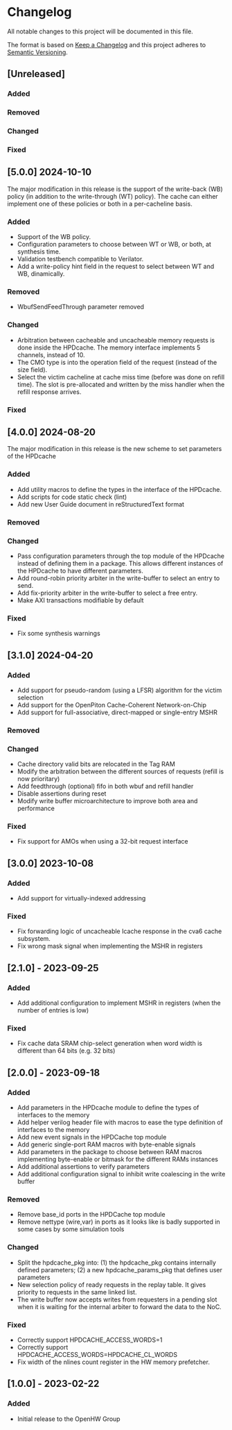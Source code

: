 # Changelog
All notable changes to this project will be documented in this file.

The format is based on [Keep a Changelog](http://keepachangelog.com/en/1.0.0/)
and this project adheres to [Semantic Versioning](http://semver.org/spec/v2.0.0.html).

## [Unreleased]

### Added

### Removed

### Changed

### Fixed

## [5.0.0] 2024-10-10

The major modification in this release is the support of the write-back (WB) policy (in
addition to the write-through (WT) policy). The cache can either implement one of these
policies or both in a per-cacheline basis.

### Added

- Support of the WB policy.
- Configuration parameters to choose between WT or WB, or both, at synthesis time.
- Validation testbench compatible to Verilator.
- Add a write-policy hint field in the request to select between WT and WB, dinamically.

### Removed

- WbufSendFeedThrough parameter removed

### Changed

- Arbitration between cacheable and uncacheable memory requests is done inside the
  HPDcache. The memory interface implements 5 channels, instead of 10.
- The CMO type is into the operation field of the request (instead of the size field).
- Select the victim cacheline at cache miss time (before was done on refill time). The
  slot is pre-allocated and written by the miss handler when the refill response arrives.

### Fixed

## [4.0.0] 2024-08-20

The major modification in this release is the new scheme to set parameters of the HPDcache

### Added

- Add utility macros to define the types in the interface of the HPDcache.
- Add scripts for code static check (lint)
- Add new User Guide document in reStructuredText format

### Removed

### Changed

- Pass configuration parameters through the top module of the HPDcache instead of
  defining them in a package. This allows different instances of the HPDcache to have
  different parameters.
- Add round-robin priority arbiter in the write-buffer to select an entry to send.
- Add fix-priority arbiter in the write-buffer to select a free entry.
- Make AXI transactions modifiable by default

### Fixed

- Fix some synthesis warnings

## [3.1.0] 2024-04-20

### Added

- Add support for pseudo-random (using a LFSR) algorithm for the victim selection
- Add support for the OpenPiton Cache-Coherent Network-on-Chip
- Add support for full-associative, direct-mapped or single-entry MSHR

### Removed

### Changed

- Cache directory valid bits are relocated in the Tag RAM
- Modify the arbitration between the different sources of requests (refill is now prioritary)
- Add feedthrough (optional) fifo in both wbuf and refill handler
- Disable assertions during reset
- Modify write buffer microarchitecture to improve both area and performance

### Fixed

- Fix support for AMOs when using a 32-bit request interface

## [3.0.0] 2023-10-08

### Added

- Add support for virtually-indexed addressing

### Fixed

- Fix forwarding logic of uncacheable Icache response in the cva6 cache subsystem.
- Fix wrong mask signal when implementing the MSHR in registers

## [2.1.0] - 2023-09-25

### Added

- Add additional configuration to implement MSHR in registers (when the number
  of entries is low)

### Fixed

- Fix cache data SRAM chip-select generation when word width is different than
  64 bits (e.g. 32 bits)

## [2.0.0] - 2023-09-18

### Added

- Add parameters in the HPDcache module to define the types of interfaces to
  the memory
- Add helper verilog header file with macros to ease the type definition of
  interfaces to the memory
- Add new event signals in the HPDCache top module
- Add generic single-port RAM macros with byte-enable signals
- Add parameters in the package to choose between RAM macros implementing
  byte-enable or bitmask for the different RAMs instances
- Add additional assertions to verify parameters
- Add additional configuration signal to inhibit write coalescing in the write
  buffer

### Removed

- Remove base_id ports in the HPDCache top module
- Remove nettype (wire,var) in ports as it looks like is badly supported in
  some cases by some simulation tools

### Changed

- Split the hpdcache_pkg into: (1) the hpdcache_pkg contains internally defined
  parameters; (2) a new hpdcache_params_pkg that defines user parameters
- New selection policy of ready requests in the replay table. It gives priority
  to requests in the same linked list.
- The write buffer now accepts writes from requesters in a pending slot when it
  is waiting for the internal arbiter to forward the data to the NoC.

### Fixed

- Correctly support HPDCACHE_ACCESS_WORDS=1
- Correctly support HPDCACHE_ACCESS_WORDS=HPDCACHE_CL_WORDS
- Fix width of the nlines count register in the HW memory prefetcher.

## [1.0.0] - 2023-02-22

### Added
- Initial release to the OpenHW Group
